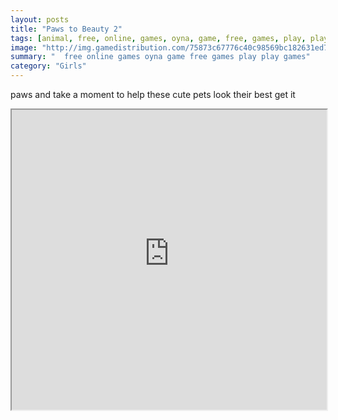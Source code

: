 ```yaml
---
layout: posts
title: "Paws to Beauty 2"
tags: [animal, free, online, games, oyna, game, free, games, play, play, games]
image: "http://img.gamedistribution.com/75873c67776c40c98569bc182631ed74.jpg"
summary: "  free online games oyna game free games play play games"
category: "Girls"
---
```


paws and take a moment to help these cute pets look their best get it

<iframe width="100%" height="480px;" src="http://flash.gamedistribution.com?game=75873c67776c40c98569bc182631ed74"></iframe>